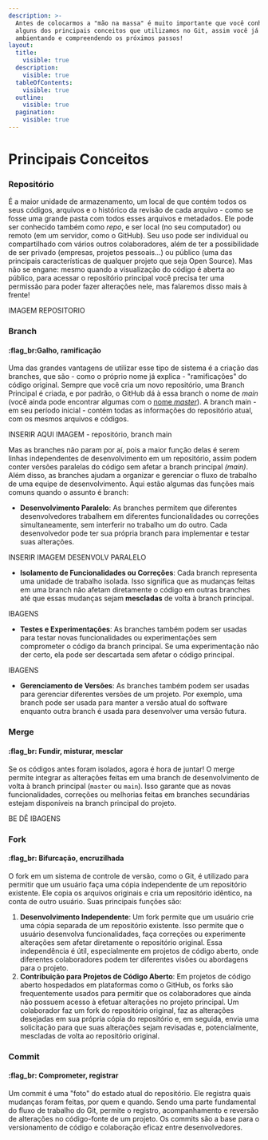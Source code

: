 ```yaml
---
description: >-
  Antes de colocarmos a "mão na massa" é muito importante que você conheça
  alguns dos principais conceitos que utilizamos no Git, assim você já vai se
  ambientando e compreendendo os próximos passos!
layout:
  title:
    visible: true
  description:
    visible: true
  tableOfContents:
    visible: true
  outline:
    visible: true
  pagination:
    visible: true
---
```


# Principais Conceitos

### Repositório

É a maior unidade de armazenamento, um local de que contém todos os seus códigos, arquivos e o histórico da revisão de cada arquivo - como se fosse uma grande pasta com todos esses arquivos e metadados. Ele pode ser conhecido também como _repo_, e ser local (no seu computador) ou remoto (em um servidor, como o GitHub). Seu uso pode ser individual ou compartilhado com vários outros colaboradores, além de ter a possibilidade de ser privado (empresas, projetos pessoais...) ou público (uma das principais características de qualquer projeto que seja Open Source). Mas não se engane: mesmo quando a visualização do código é aberta ao público, para acessar o repositório principal você precisa ter uma permissão para poder fazer alterações nele, mas falaremos disso mais à frente!

IMAGEM REPOSITORIO

### Branch

#### :flag\_br:Galho, ramificação

Uma das grandes vantagens de utilizar esse tipo de sistema é a criação das branches, que são - como o próprio nome já explica - "ramificações" do código original. Sempre que você cria um novo repositório, uma Branch Principal é criada, e por padrão, o GitHub dá à essa branch o nome de _main_ (você ainda pode encontrar algumas com o [nome _master_](https://www.zup.com.br/blog/termo-master-na-tecnologia)). A branch main - em seu período inicial - contém todas as informações do repositório atual, com os mesmos arquivos e códigos.

INSERIR AQUI IMAGEM - repositório, branch main

Mas as branches não param por aí, pois a maior função delas é serem linhas independentes de desenvolvimento em um repositório, assim podem conter versões paralelas do código sem afetar a branch principal _(main)_. Além disso, as branches ajudam a organizar e gerenciar o fluxo de trabalho de uma equipe de desenvolvimento. Aqui estão algumas das funções mais comuns quando o assunto é branch:

* **Desenvolvimento Paralelo**: As branches permitem que diferentes desenvolvedores trabalhem em diferentes funcionalidades ou correções simultaneamente, sem interferir no trabalho um do outro. Cada desenvolvedor pode ter sua própria branch para implementar e testar suas alterações.

INSERIR IMAGEM DESENVOLV PARALELO

* **Isolamento de Funcionalidades ou Correções**: Cada branch representa uma unidade de trabalho isolada. Isso significa que as mudanças feitas em uma branch não afetam diretamente o código em outras branches até que essas mudanças sejam **mescladas** de volta à branch principal.

IBAGENS

* **Testes e Experimentações**: As branches também podem ser usadas para testar novas funcionalidades ou experimentações sem comprometer o código da branch principal. Se uma experimentação não der certo, ela pode ser descartada sem afetar o código principal.

IBAGENS

* **Gerenciamento de Versões**: As branches também podem ser usadas para gerenciar diferentes versões de um projeto. Por exemplo, uma branch pode ser usada para manter a versão atual do software enquanto outra branch é usada para desenvolver uma versão futura.

### Merge

#### :flag\_br: Fundir, misturar, mesclar

Se os códigos antes foram isolados, agora é hora de juntar! O merge permite integrar as alterações feitas em uma branch de desenvolvimento de volta à branch principal (`master` ou `main`). Isso garante que as novas funcionalidades, correções ou melhorias feitas em branches secundárias estejam disponíveis na branch principal do projeto.

BE DÊ IBAGENS

### Fork

#### :flag\_br: Bifurcação, encruzilhada

O fork em um sistema de controle de versão, como o Git, é utilizado para permitir que um usuário faça uma cópia independente de um repositório existente. Ele copia os arquivos originais e cria um repositório idêntico, na conta de outro usuário. Suas principais funções são:

1. **Desenvolvimento Independente**: Um fork permite que um usuário crie uma cópia separada de um repositório existente. Isso permite que o usuário desenvolva funcionalidades, faça correções ou experimente alterações sem afetar diretamente o repositório original. Essa independência é útil, especialmente em projetos de código aberto, onde diferentes colaboradores podem ter diferentes visões ou abordagens para o projeto.&#x20;
2. **Contribuição para Projetos de Código Aberto**: Em projetos de código aberto hospedados em plataformas como o GitHub, os forks são frequentemente usados para permitir que os colaboradores que ainda não possuem acesso à efetuar alterações no projeto principal. Um colaborador faz um fork do repositório original, faz as alterações desejadas em sua própria cópia do repositório e, em seguida, envia uma solicitação para que suas alterações sejam revisadas e, potencialmente, mescladas de volta ao repositório original.

### Commit&#x20;

#### :flag\_br: Comprometer, registrar

Um commit é uma "foto" do estado atual do repositório. Ele registra quais mudanças foram feitas, por quem e quando. Sendo uma parte fundamental do fluxo de trabalho do Git, permite o registro, acompanhamento e reversão de alterações no código-fonte de um projeto. Os commits são a base para o versionamento de código e colaboração eficaz entre desenvolvedores.

